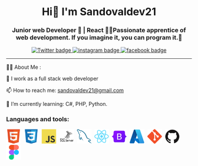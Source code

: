 <div id="header" align="center">
    <img src="https://media.giphy.com/media/xT9IgzoKnwFNmISR8I/giphy.gif" width="200" alt="">
    <h1 align="center">Hi👋 I'm Sandovaldev21</h1>
    <h3 align="center">Junior web Developer 👾 | React 👨‍💻Passionate apprentice of web development. If you imagine it,
        you can program it.💚</h3>
</div>

<div id="badges" align="center">
    <a href="https://twitter.com/Sandovaldev21">
        <img src="https://img.shields.io/twitter/follow/Sandovaldev21?color=green&logo=twitter&style=for-the-badge"
            alt="Twitter badge">
    </a>
    <a href="https://www.instagram.com/agustinsando21/">
        <img src="https://img.shields.io/twitter/follow/agustinsando21?color=green&logo=instagram&style=for-the-badge"
            alt="instagram badge">
    </a>
    <a href="https://www.facebook.com/profile.php?id=100087921491484">
        <img src="https://img.shields.io/twitter/follow/agustinsando21?color=green&logo=facebook&style=for-the-badge"
            alt="facebook badge">
    </a>
</div>
<hr>
👨‍💻 About Me :

📝 I work as a full stack web developer

📫 How to reach me: sandovaldev21@gmail.com

🌱 I’m currently learning: C#, PHP, Python.

<div align="left">
    <h3>Languages and tools:</h3>
    <img src="https://raw.githubusercontent.com/devicons/devicon/1119b9f84c0290e0f0b38982099a2bd027a48bf1/icons/html5/html5-original.svg"
        alt="HTML" title="HTML5" width="40" height="40">&nbsp;
    <img src="https://raw.githubusercontent.com/devicons/devicon/1119b9f84c0290e0f0b38982099a2bd027a48bf1/icons/css3/css3-original.svg"
        alt="CSS" title="CSS" width="40" height="40">&nbsp;
    <img src="https://raw.githubusercontent.com/devicons/devicon/1119b9f84c0290e0f0b38982099a2bd027a48bf1/icons/javascript/javascript-original.svg"
        alt="JavaScript" title="JavaScript" width="40" height="40">&nbsp;
    <img src="https://raw.githubusercontent.com/devicons/devicon/1119b9f84c0290e0f0b38982099a2bd027a48bf1/icons/microsoftsqlserver/microsoftsqlserver-plain-wordmark.svg"
        alt="SQL" title="SqlServer" width="40" height="40">&nbsp;
    <img src="https://raw.githubusercontent.com/devicons/devicon/1119b9f84c0290e0f0b38982099a2bd027a48bf1/icons/mysql/mysql-original.svg"
        alt="mysql" title="MySql" width="40" height="40">&nbsp;
    <img src="https://raw.githubusercontent.com/devicons/devicon/1119b9f84c0290e0f0b38982099a2bd027a48bf1/icons/react/react-original.svg"
        alt="React" title="React" width="40" height="40">&nbsp;
    <img src="https://raw.githubusercontent.com/devicons/devicon/1119b9f84c0290e0f0b38982099a2bd027a48bf1/icons/bootstrap/bootstrap-original.svg"
        alt="Bootstrap" title="Bootstrap" width="40" height="40">&nbsp;
    <img src="https://raw.githubusercontent.com/devicons/devicon/1119b9f84c0290e0f0b38982099a2bd027a48bf1/icons/azure/azure-original.svg"
        alt="Azure" title="Azure" width="40" height="40">&nbsp;
    <img src="https://raw.githubusercontent.com/devicons/devicon/1119b9f84c0290e0f0b38982099a2bd027a48bf1/icons/git/git-original.svg"
        alt="Git" title="Git" width="40" height="40">&nbsp;
    <img src="https://raw.githubusercontent.com/devicons/devicon/1119b9f84c0290e0f0b38982099a2bd027a48bf1/icons/github/github-original.svg"
        alt="Github" title="Github" width="40" height="40">&nbsp;
        <img src="https://raw.githubusercontent.com/devicons/devicon/1119b9f84c0290e0f0b38982099a2bd027a48bf1/icons/figma/figma-original.svg"
        alt="Figma" title="Figma" width="40" height="40">&nbsp;
</div>
